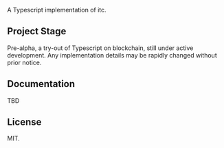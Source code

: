 A Typescript implementation of itc.

## Project Stage

Pre-alpha, a try-out of Typescript on blockchain, still under active development.
Any implementation details may be rapidly changed without prior notice.

## Documentation

TBD

## License

MIT.
